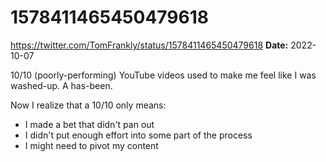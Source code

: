 # 1578411465450479618
https://twitter.com/TomFrankly/status/1578411465450479618
**Date:** 2022-10-07

10/10 (poorly-performing) YouTube videos used to make me feel like I was washed-up. A has-been.

Now I realize that a 10/10 only means:

- I made a bet that didn't pan out
- I didn't put enough effort into some part of the process
- I might need to pivot my content
